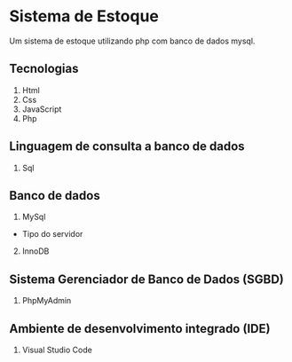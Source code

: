 # Sistema de Estoque

Um sistema de estoque utilizando php com banco de dados mysql.

## Tecnologias

1. Html
2. Css
3. JavaScript
4. Php

## Linguagem de consulta a banco de dados

1. Sql

## Banco de dados

1. MySql

- Tipo do servidor

2. InnoDB

## Sistema Gerenciador de Banco de Dados (SGBD)

1. PhpMyAdmin

## Ambiente de desenvolvimento integrado (IDE)

1. Visual Studio Code

